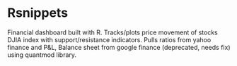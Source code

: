 # Rsnippets
Financial dashboard built with R. Tracks/plots price movement of stocks DJIA index with support/resistance indicators. Pulls ratios from yahoo finance and P&L, Balance sheet from google finance (deprecated, needs fix) using quantmod library.
